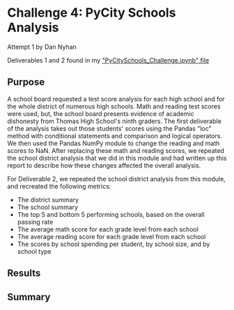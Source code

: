 # Challenge 4: PyCity Schools Analysis
Attempt 1 by Dan Nyhan

Deliverables 1 and 2 found in my ["PyCitySchools_Challenge.ipynb" file](https://github.com/nyhandan/Challenge_4_PyCity_Schools_analysis/blob/main/Challenge_4/PyCitySchools_Challenge.ipynb)

## Purpose
A school board requested a test score analysis for each high school and for the whole district of numerous high schools. Math and reading test scores were used, but, the school board presents evidence of academic dishonesty from Thomas High School's ninth graders.  The first deliverable of the analysis takes out those students' scores using the Pandas "loc" method with conditional statements and comparison and logical operators. We then used the Pandas NumPy module to change the reading and math scores to NaN. After replacing these math and reading scores, we repeated the school district analysis that we did in this module and had written up this report to describe how these changes affected the overall analysis.

For Deliverable 2, we repeated the school district analysis from this module, and recreated the following metrics:

- The district summary
- The school summary
- The top 5 and bottom 5 performing schools, based on the overall passing rate
- The average math score for each grade level from each school
- The average reading score for each grade level from each school
- The scores by school spending per student, by school size, and by school type

## Results


## Summary
